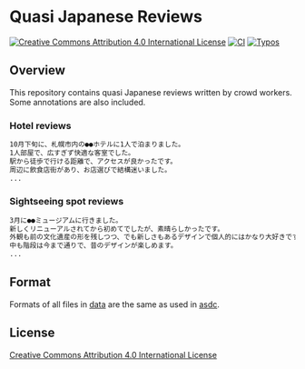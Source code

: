 # Quasi Japanese Reviews

<a rel="license" href="http://creativecommons.org/licenses/by/4.0/"><img alt="Creative Commons Attribution 4.0 International License" style="border-width:0" src="https://i.creativecommons.org/l/by/4.0/88x31.png" /></a>
[![CI](https://github.com/megagonlabs/quasi_japanese_reviews/actions/workflows/ci.yml/badge.svg)](https://github.com/megagonlabs/quasi_japanese_reviews/actions/workflows/ci.yml)
[![Typos](https://github.com/megagonlabs/quasi_japanese_reviews/actions/workflows/typos.yml/badge.svg)](https://github.com/megagonlabs/quasi_japanese_reviews/actions/workflows/typos.yml)

## Overview

This repository contains quasi Japanese reviews written by crowd workers.
Some annotations are also included.

### Hotel reviews

```txt
10月下旬に、札幌市内の●●ホテルに1人で泊まりました。
1人部屋で、広すぎず快適な客室でした。
駅から徒歩で行ける距離で、アクセスが良かったです。
周辺に飲食店街があり、お店選びで結構迷いました。
...
```

### Sightseeing spot reviews

```txt
3月に●●ミュージアムに行きました。
新しくリニューアルされてから初めてでしたが、素晴らしかったです。
外観も前の文化遺産の形を残しつつ、でも新しさもあるデザインで個人的にはかなり大好きです。
中も階段は今まで通りで、昔のデザインが楽しめます。
...
```

## Format

Formats of all files in [data](data) are the same as used in [asdc](https://github.com/megagonlabs/asdc).

## License

[Creative Commons Attribution 4.0 International License](LICENSE.txt)
